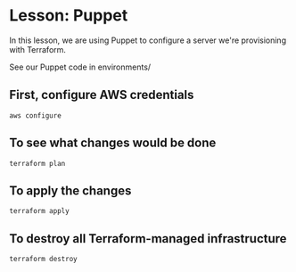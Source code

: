 # Lesson: Puppet
In this lesson, we are using Puppet to configure a server we're provisioning with Terraform.

See our Puppet code in environments/

## First, configure AWS credentials
```
aws configure
```

## To see what changes would be done
```
terraform plan
```

## To apply the changes
```
terraform apply
```

## To destroy all Terraform-managed infrastructure
```
terraform destroy
```

